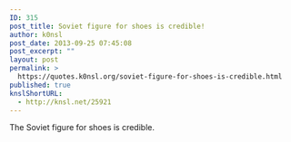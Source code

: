 ```yaml
---
ID: 315
post_title: Soviet figure for shoes is credible!
author: k0nsl
post_date: 2013-09-25 07:45:08
post_excerpt: ""
layout: post
permalink: >
  https://quotes.k0nsl.org/soviet-figure-for-shoes-is-credible.html
published: true
knslShortURL:
  - http://knsl.net/25921
---
```

The Soviet figure for shoes is credible.